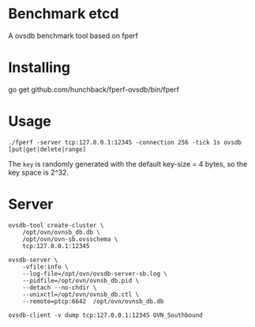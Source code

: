 # Benchmark etcd

A ovsdb benchmark tool based on fperf

# Installing

go get github.com/hunchback/fperf-ovsdb/bin/fperf

# Usage

```
./fperf -server tcp:127.0.0.1:12345 -connection 256 -tick 1s ovsdb [put|get|delete|range]
```

The `key` is randomly generated with the default key-size = 4 bytes, so the key space is 2^32.

# Server

```
ovsdb-tool create-cluster \
	/opt/ovn/ovnsb_db.db \
	/opt/ovn/ovn-sb.ovsschema \
	tcp:127.0.0.1:12345
```

```
ovsdb-server \
	-vfile:info \
	--log-file=/opt/ovn/ovsdb-server-sb.log \
	--pidfile=/opt/ovn/ovnsb_db.pid \
	--detach --no-chdir \
	--unixctl=/opt/ovn/ovnsb_db.ctl \
	--remote=ptcp:6642  /opt/ovn/ovnsb_db.db
```

```
ovsdb-client -v dump tcp:127.0.0.1:12345 OVN_Southbound
```
